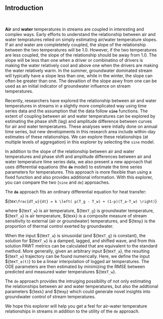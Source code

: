 ## Introduction  
  
<br>

**Air** and **water** temperatures in streams are coupled in interesting and complex ways. Early efforts to understand the relationship between air and water tempratures relied on simply estimating air/water temperature slopes. If air and water are completetely coupled, the slope of the relationship between the two temperatures will be 1.0. However, if the two temperatures are less coupled, the slope of the relationship should be away from 1.0. The slope will be less than one when a driver or combinatino of drivers is making the water relatively cool and above one when the drivers are making the water relatively warm. In the summer, groundwater dominated stream will typically have a slope less than one, while in the winter, the slope can often be greater than one. The devaition of the slope aswy from one can be used as an initial indicator of groundwater influence on stream temperatures.
  
Recently, researchers have explored the relationship between air and water temperatures in streams in a slightly more complicated way using time series data and the assumption that the data follow **`sine`** functions. The extent of coupling between air and water temperatures can be explored by estimating the phase shift (lag) and amplitude difference between curves for air and water temperatures. These analyses were intially done on annual time series, but new developments in this research area include within-day estimates of these relationships. We can explore these relationships (at multiple levels of aggregation) in this explorer by selecting the `sine` model.  
  
In addition to the slope of the relationship between air and water temperatures and phase shift and amplitude differences between air and water temperature time series data, we also present a new approach that uses differential equations (the **`de`** model) to estimate the time series parameters for temperatures. This approach is more flexible than using a fixed function and also provides additional information. With this explorer, you can compare the two (`sine` and `de`) approaches.  

The **`de`** approach fits an ordinary differential equation for heat transfer:  

${tex`\frac{dT_w}{dt} = k \left( p(T_g - T_w) + (1-p)(T_a-T_w) \right)`}

where ${tex`T_w`} is air temperature, ${tex`T_g`} is groundwater temperature, ${tex`T_a`} is air temperature, ${tex`k`} is a composite measure of stream sensitivity to external (air or groundwater) temperatures, and ${tex`p`} is the proportion of thermal control exerted by groundwater.

When the input ${tex`T_a`} is sinusoidal (and ${tex`T_g`} is constant), the solution for ${tex`T_w`} is a damped, lagged, and shifted wave, and from this solution PAWT metrics can be calculated that are equivalent to the standard method. More generally, given an arbitrary input ${tex`T_a`}, the resulting ${tex`T_w`} trajectory can be found numerically. Here, we define the input ${tex`T_a(t)`} to be a linear interpolation of logged air temperatures. The ODE parameters are then estimated by minimizing the RMSE between predicted and measured water temperatures ${tex`T_w`}.  

The `de` approach provides the intruiging possibility of not only estimating the relationships between air and water temperatures, but also the addtional parameters ${tex`k`} and ${tex`p`} which could generate novel insights into groundwater control of stream temperatures.  

We hope this explorer will help you get a feel for air-water temperature relationships in streams in addition to the utility of the `de` approach.
